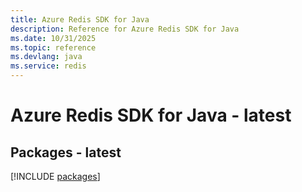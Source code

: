 ```yaml
---
title: Azure Redis SDK for Java
description: Reference for Azure Redis SDK for Java
ms.date: 10/31/2025
ms.topic: reference
ms.devlang: java
ms.service: redis
---
```

# Azure Redis SDK for Java - latest
## Packages - latest
[!INCLUDE [packages](redis-index.md)]